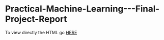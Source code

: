 # Practical-Machine-Learning---Final-Project-Report

To view directly the HTML go [HERE](https://aa-amin.github.io/Practical-Machine-Learning---Final-Project-Report/)
